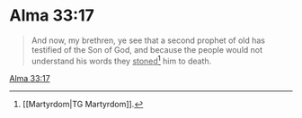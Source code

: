 # Alma 33:17

> And now, my brethren, ye see that a second prophet of old has testified of the Son of God, and because the people would not understand his words they <u>stoned</u>[^a] him to death.

[Alma 33:17](https://www.churchofjesuschrist.org/study/scriptures/bofm/alma/33?lang=eng&id=p17#p17)


[^a]: [[Martyrdom|TG Martyrdom]].  
